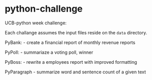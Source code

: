 # python-challenge

UCB-python week challenge:

Each challange assumes the input files reside on the `data` directory. 


PyBank: - create a financial report of monthly revenue reports

PyPoll: - summariaze a voting poll, winner

PyBoss: - rewrite a employees report with improved formatting

PyParagraph - summarize word and sentence count of a given text
